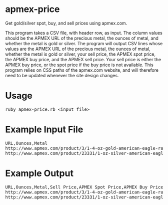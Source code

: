 # apmex-price
Get gold/silver spot, buy, and sell prices using apmex.com.

This program takes a CSV file, with header row, as input.  The column values should be the APMEX URL of the precious metal, the ounces of metal, and whether the metal is gold or silver.  The program will output CSV lines whose values are the APMEX URL of the precious metal, the ounces of metal, whether the metal is gold or silver, your sell price, the APMEX spot price, the APMEX buy price, and the APMEX sell price.  Your sell price is either the APMEX buy price, or the spot price if the buy price is not available.  This program relies on CSS paths of the apmex.com website, and will therefore need to be updated whenever the site design changes.

# Usage
<pre>ruby apmex-price.rb &lt;input_file&gt;</pre>

# Example Input File
<pre>
URL,Ounces,Metal
http://www.apmex.com/product/3/1-4-oz-gold-american-eagle-random-year,0.25,Gold
http://www.apmex.com/product/23331/1-oz-silver-american-eagle-random-year,1,Silver
</pre>

# Example Output
<pre>
URL,Ounces,Metal,Sell Price,APMEX Spot Price,APMEX Buy Price,APMEX Sell Price
http://www.apmex.com/product/3/1-4-oz-gold-american-eagle-random-year,0.25,Gold,310.05,298.125,310.05,331.47
http://www.apmex.com/product/23331/1-oz-silver-american-eagle-random-year,1,Silver,16.48,16.48,0.0,20.17
</pre>
